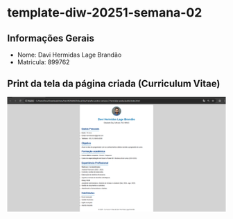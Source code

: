 # template-diw-20251-semana-02

## Informações Gerais
- Nome: Davi Hermidas Lage Brandão
- Matricula: 899762

## Print da tela da página criada (Curriculum Vitae)

![Print da pagina do Curriculum Vitae](public/print_CVitae.png)
